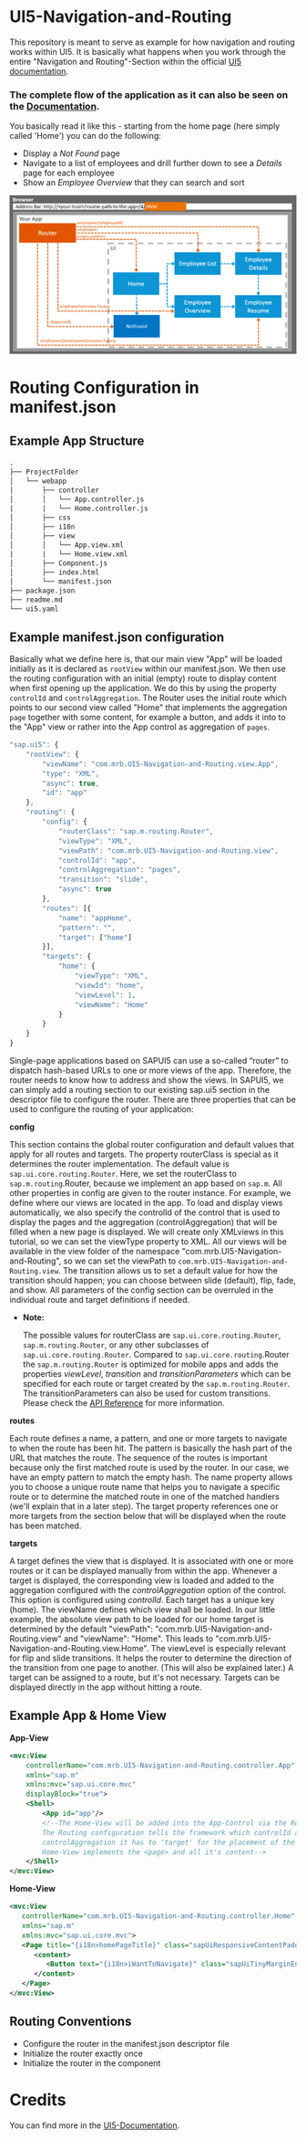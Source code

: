 # UI5-Navigation-and-Routing

This repository is meant to serve as example for how navigation and routing works within UI5. It is basically what happens when you work through the entire "Navigation and Routing"-Section within the official [UI5 documentation](https://sapui5.hana.ondemand.com/#/topic/1b6dcd39a6a74f528b27ddb22f15af0d).

### The complete flow of the application as it can also be seen on the [Documentation](https://sapui5.hana.ondemand.com/#/topic/1b6dcd39a6a74f528b27ddb22f15af0d).

You basically read it like this - starting from the home page (here simply called 'Home') you can do the following:

* Display a _Not Found_ page
* Navigate to a list of employees and drill further down to see a _Details_ page for each employee
* Show an _Employee Overview_ that they can search and sort

![](readme_images/routing_overview.png)

# Routing Configuration in manifest.json

## Example App Structure

```text
.
├── ProjectFolder
│   └── webapp
│       ├── controller
│       │   └── App.controller.js
|       |   └── Home.controller.js
│       ├── css
│       ├── i18n
│       ├── view
│       │   └── App.view.xml
|       |   └── Home.view.xml
│       ├── Component.js
│       ├── index.html
│       └── manifest.json
├── package.json
├── readme.md
└── ui5.yaml
```

## Example manifest.json configuration

Basically what we define here is, that our main view "App" will be loaded initially as it is declared as `rootView` within our manifest.json. We then use the routing configuration with an initial (empty) route to display content when first opening up the application. We do this by using the property `controlId` and `controlAggregation`. The Router uses the initial route which points to our second view called "Home" that implements the aggregation `page` together with some content, for example a button, and adds it into to the "App" view or rather into the App control as aggregation of `pages`. 

```javascript
"sap.ui5": {
    "rootView": {
        "viewName": "com.mrb.UI5-Navigation-and-Routing.view.App",
        "type": "XML",
        "async": true,
        "id": "app"
    },
    "routing": {
        "config": {
            "routerClass": "sap.m.routing.Router",
            "viewType": "XML",
            "viewPath": "com.mrb.UI5-Navigation-and-Routing.view",
            "controlId": "app",
            "controlAggregation": "pages",
            "transition": "slide",
            "async": true
        },
        "routes": [{
            "name": "appHome",
            "pattern": "",
            "target": ["home"]
        }],
        "targets": {
            "home": {
                "viewType": "XML",
                "viewId": "home",
                "viewLevel": 1,
                "viewName": "Home"
            }
        }
    }
}
```

Single-page applications based on SAPUI5 can use a so-called “router” to dispatch hash-based URLs to one or more views of the app. Therefore, the router needs to know how to address and show the views. In SAPUI5, we can simply add a routing section to our existing sap.ui5 section in the descriptor file to configure the router. There are three properties that can be used to configure the routing of your application:

__config__

This section contains the global router configuration and default values that apply for all routes and targets. The property routerClass is special as it determines the router implementation. The default value is `sap.ui.core.routing.Router`. Here, we set the routerClass to `sap.m.routing`.Router, because we implement an app based on `sap.m`. All other properties in config are given to the router instance. For example, we define where our views are located in the app. To load and display views automatically, we also specify the controlId of the control that is used to display the pages and the aggregation (controlAggregation) that will be filled when a new page is displayed. We will create only XMLviews in this tutorial, so we can set the viewType property to XML. All our views will be available in the view folder of the namespace "com.mrb.UI5-Navigation-and-Routing", so we can set the viewPath to `com.mrb.UI5-Navigation-and-Routing.view`. The transition allows us to set a default value for how the transition should happen; you can choose between slide (default), flip, fade, and show. All parameters of the config section can be overruled in the individual route and target definitions if needed.
* __Note:__

    The possible values for routerClass are `sap.ui.core.routing.Router`, `sap.m.routing.Router`, or any other subclasses of `sap.ui.core.routing.Router`. Compared to `sap.ui.core.routing`.Router the `sap.m.routing.Router` is optimized for mobile apps and adds the properties _viewLevel_, _transition_ and _transitionParameters_ which can be specified for each route or target created by the `sap.m.routing.Router`. The transitionParameters can also be used for custom transitions. Please check the [API Reference](https://sapui5.hana.ondemand.com/#/api/sap.m.routing.Router%23overview) for more information.

__routes__

Each route defines a name, a pattern, and one or more targets to navigate to when the route has been hit. The pattern is basically the hash part of the URL that matches the route. The sequence of the routes is important because only the first matched route is used by the router. In our case, we have an empty pattern to match the empty hash. The name property allows you to choose a unique route name that helps you to navigate a specific route or to determine the matched route in one of the matched handlers (we'll explain that in a later step). The target property references one or more targets from the section below that will be displayed when the route has been matched.

__targets__

A target defines the view that is displayed. It is associated with one or more routes or it can be displayed manually from within the app. Whenever a target is displayed, the corresponding view is loaded and added to the aggregation configured with the _controlAggregation_ option of the control. This option is configured using _controlId_. Each target has a unique key (home). The viewName defines which view shall be loaded. In our little example, the absolute view path to be loaded for our home target is determined by the default "viewPath": "com.mrb.UI5-Navigation-and-Routing.view" and "viewName": "Home". This leads to "com.mrb.UI5-Navigation-and-Routing.view.Home". The viewLevel is especially relevant for flip and slide transitions. It helps the router to determine the direction of the transition from one page to another. (This will also be explained later.) A target can be assigned to a route, but it's not necessary. Targets can be displayed directly in the app without hitting a route.

## Example App & Home View

__App-View__

```XML
<mvc:View
	controllerName="com.mrb.UI5-Navigation-and-Routing.controller.App"
	xmlns="sap.m"
	xmlns:mvc="sap.ui.core.mvc"
	displayBlock="true">
	<Shell>
		<App id="app"/> 
        <!--The Home-View will be added into the App-Control via the Router;
        The Routing configuration tells the framework which controlId and which
        controlAggregation it has to 'target' for the placement of the View;
        Home-View implements the <page> and all it's content-->
	</Shell>
</mvc:View>
``` 

__Home-View__

```XML
<mvc:View
   controllerName="com.mrb.UI5-Navigation-and-Routing.controller.Home"
   xmlns="sap.m"
   xmlns:mvc="sap.ui.core.mvc">
   <Page title="{i18n>homePageTitle}" class="sapUiResponsiveContentPadding">
      <content>
         <Button text="{i18n>iWantToNavigate}" class="sapUiTinyMarginEnd"/>
      </content>
   </Page>
</mvc:View>
```

## Routing Conventions

* Configure the router in the manifest.json descriptor file
* Initialize the router exactly once
* Initialize the router in the component

# Credits

You can find more in the [UI5-Documentation](https://sapui5.hana.ondemand.com/#/topic/cf3c57c89ef0491793d1ce327ab4f9b2).